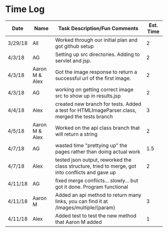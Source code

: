 # Time Log

| Date | Name | Task Description/Fun Comments | Est. Time |
|------|------|-------|-------|
| 3/29/18 | All | Worked through our initial plan and got github setup | 2 |
| 4/3/18 | AG | Setting up src directories. Adding to servlet and jsp. | 2 |
| 4/3/18 | Aaron M & Alex | Got the image response to return a successful url of the first image. | 2 |
| 4/3/18 | AG | working on getting correct image src to show up in results.jsp | 2 |
| 4/4/18 | Alex | created new branch for tests. Added a test for HTMLImageParser.class, merged the tests branch | 3 |
| 4/5/18 | Aaron M & Alex | Worked on the api class branch that will return a string | 2 |
| 4/7/18 | AG | wasted time "prettying up" the pages rather than doing actual work | 1.5 |
| 4/7/18 | Alex | tested json output, reworked the class structure, tried to merge, got into conflicts and gave up | 2 |
| 4/11/18 | AG | fixed merge conflicts... slowly... but got it done. Program functional |  |
| 4/11/18 | Aaron M | Added an api method to return many links, you can find it at /images/multiple/{param} | 3 |
| 4/11/18 | Alex| Added test to test the new method that Aaron M added | 1 |
